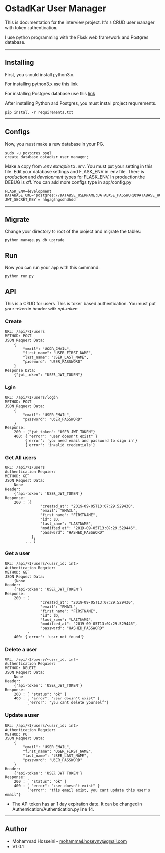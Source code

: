 # OstadKar User Manager

This is documentation for the interview project. It's a CRUD user manager with token authentication.

I use python programming with the Flask web framework and Postgres database. 

----
## Installing
First, you should install python3.x. 

For installing python3.x use this [link](https://linuxize.com/post/how-to-install-pip-on-ubuntu-18.04/)

For installing Postgres database use this [link](https://www.digitalocean.com/community/tutorials/how-to-install-and-use-postgresql-on-ubuntu-18-04)

After installing Python and Postgres, you must install project requirements. 

    pip install -r requirements.txt

----
## Configs
Now, you must make a new database in your PG.

    sudo -u postgres psql
    create database ostadkar_user_manager;

Make a copy from *.env.exmaple* to *.env*. You must put your setting in this file. 
Edit your database settings and FLASK_ENV in .env file.
There is *production* and *development* types for FLASK_ENV. In production the DEBUG is off. You can add more configs type in app/config.py

    FLASK_ENV=development
    DATABASE_URL='postgres://DATABSE_USERNAME:DATABASE_PASSWORD@DATABASE_HOST:DATABASE_PORT/DATABASE_NAME'
    JWT_SECRET_KEY = hhgaghhgsdhdhdd

----
## Migrate
Change your directory to root of the project and migrate the tables:

    python manage.py db upgrade

## Run
Now you can run your app with this command:

    python run.py


## API 
This is a CRUD for users. This is token based authentication. You must put your token in header with *api-token*.

### Create
    URL: /api/v1/users
    METHOD: POST
    JSON Request Data:
        {
            "email": "USER_EMAIL",
            "first_name": "USER_FIRST_NAME",
            "last_name": "USER_LAST_NAME",
            "password": "USER_PASSWORD"
        }
    Response Data:
        {"jwt_token": "USER_JWT_TOKEN"}

### Lgin
    URL: /api/v1/users/login
    METHOD: POST
    JSON Request Data:
        {
            "email": "USER_EMAIL",
            "password": "USER_PASSWORD"
        }
    Response:
        200 : {"jwt_token": "USER_JWT_TOKEN"}
        400: { "error": "user doesn't exist" }
             {'error': 'you need email and password to sign in'}
             {'error': 'invalid credentials'}

### Get All users
    URL: /api/v1/users
    Authentication Requierd
    METHOD: GET
    JSON Request Data:
        None
    Header:
        {'api-token': 'USER_JWT_TOKEN'}
    Response:
        200 : [{
                    "created_at": "2019-09-05T13:07:29.529430",
                    "email": "EMAIL",
                    "first_name": "FIRSTNAME",
                    "id": ID,
                    "last_name": "LASTNAME",
                    "modified_at": "2019-09-05T13:07:29.529446",
                    "password": "HASHED_PASSWORD"
                },
             ... ]

### Get a user
    URL: /api/v1/users/<user_id: int>
    Authentication Requierd
    METHOD: GET
    JSON Request Data:
        {None
    Header:
        {'api-token': 'USER_JWT_TOKEN'}
    Response:
        200 : {
                    "created_at": "2019-09-05T13:07:29.529430",
                    "email": "EMAIL",
                    "first_name": "FIRSTNAME",
                    "id": ID,
                    "last_name": "LASTNAME",
                    "modified_at": "2019-09-05T13:07:29.529446",
                    "password": "HASHED_PASSWORD"
              }
        400: {'error': 'user not found'}

### Delete a user
    URL: /api/v1/users/<user_id: int>
    Authentication Requierd
    METHOD: DELETE
    JSON Request Data:
        None
    Header:
        {'api-token': 'USER_JWT_TOKEN'}
    Response:
        200 : { "status": "ok" } 
        400 : { "error": "user doesn't exist" }
              {'error': "you cant delete yourself"}

### Update a user
    URL: /api/v1/users/<user_id: int>
    Authentication Requierd
    METHOD: PUT
    JSON Request Data:
        {
            "email": "USER_EMAIL",
            "first_name": "USER_FIRST_NAME",
            "last_name": "USER_LAST_NAME",
            "password": "USER_PASSWORD"
        }
    Header:
        {'api-token': 'USER_JWT_TOKEN'}
    Response:
        200 : { "status": "ok" } 
        400 : { "error": "user doesn't exist" }
              {'error': "this email exist, you cant update this user's email"}


* The API token has an 1 day expiration date. It can be changed in Authentication/Authentication.py line 14.

----
## Author
* Mohammad Hosseini - mohammad.hoseyny@gmail.com
* V1.0.1
